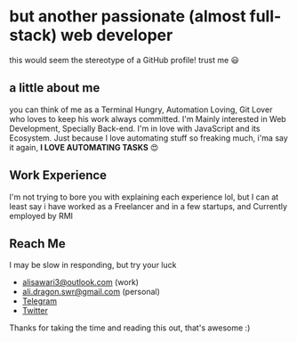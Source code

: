 # but another passionate (almost full-stack) web developer 

this would seem the stereotype of a GitHub profile! trust me :smiley: 

## a little about me

you can think of me as a Terminal Hungry, Automation Loving, Git Lover who loves to keep his work always committed. I'm Mainly interested in Web Development, Specially Back-end. I'm in love with JavaScript and its Ecosystem. Just because I love automating stuff so freaking much, i'ma say it again, **I LOVE AUTOMATING TASKS** :heart_eyes: 

## Work Experience

I'm not trying to bore you with explaining each experience lol, but I can at least say i have worked as a Freelancer and in a few startups, and Currently employed by RMI


## Reach Me
I may be slow in responding, but try your luck
- alisawari3@outlook.com (work)
- ali.dragon.swr@gmail.com (personal)
- [Telegram](https://t.me/mrgh0st)
- [Twitter](https://twitter.com/ali_sawari24)

Thanks for taking the time and reading this out, that's awesome :)

